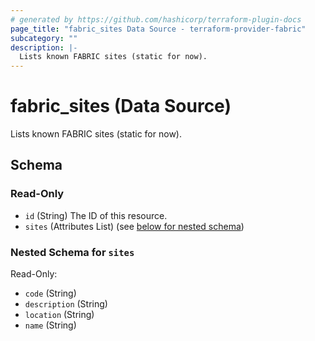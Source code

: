 ```yaml
---
# generated by https://github.com/hashicorp/terraform-plugin-docs
page_title: "fabric_sites Data Source - terraform-provider-fabric"
subcategory: ""
description: |-
  Lists known FABRIC sites (static for now).
---
```


# fabric_sites (Data Source)

Lists known FABRIC sites (static for now).



<!-- schema generated by tfplugindocs -->
## Schema

### Read-Only

- `id` (String) The ID of this resource.
- `sites` (Attributes List) (see [below for nested schema](#nestedatt--sites))

<a id="nestedatt--sites"></a>
### Nested Schema for `sites`

Read-Only:

- `code` (String)
- `description` (String)
- `location` (String)
- `name` (String)
